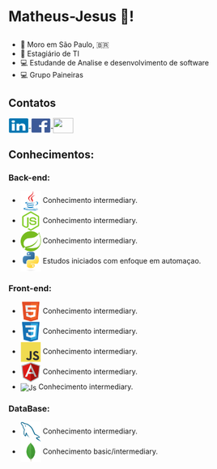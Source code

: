 # Matheus-Jesus 👋!

## 

- :checkered_flag: Moro em São Paulo, :brazil:
- :newspaper: Estagiário de TI
- :computer: Estudande de Analise e desenvolvimento de software
- :computer: Grupo Paineiras

## Contatos

<a href="https://www.linkedin.com/in/matheus-jesus-oliveira/" target="_blank">
<img align="center" alt="" height="30" width="40" target="_blank" src="https://raw.githubusercontent.com/devicons/devicon/master/icons/linkedin/linkedin-original.svg">
</a>


<a href="https://web.facebook.com/profile.php?id=100064637623831/" target="_blank">
<img align="center" alt="" height="30" width="40" target="_blank" src="https://raw.githubusercontent.com/devicons/devicon/master/icons/facebook/facebook-original.svg">
</a>

<a href="https://www.instagram.com/theusjfo/" target="_blank">
<img align="center" alt="" height="30" width="40" target="_blank" src="https://www.flaticon.com/svg/vstatic/svg/174/174855.svg?token=exp=1620961410~hmac=fa6252f420e294b67ce0d152d0b38303">
</a>

## Conhecimentos:

### Back-end:


- <img align="center" alt="Java" heigth="30" width="40" src="https://raw.githubusercontent.com/devicons/devicon/master/icons/java/java-original.svg"> Conhecimento intermediary.
- <img align="center" alt="Python" heigth="30" width="40" src="https://raw.githubusercontent.com/devicons/devicon/master/icons/nodejs/nodejs-original.svg"> Conhecimento intermediary.
- <img align="center" alt="Python" heigth="30" width="40" src="https://raw.githubusercontent.com/devicons/devicon/master/icons/spring/spring-original.svg"> Conhecimento intermediary.
- <img align="center" alt="Python" heigth="30" width="40" src="https://raw.githubusercontent.com/devicons/devicon/master/icons/python/python-original.svg"> Estudos iniciados com enfoque em automaçao.

### Front-end:

- <img align="center" alt="HTML" heigth="30" width="40" src="https://raw.githubusercontent.com/devicons/devicon/master/icons/html5/html5-original.svg"> Conhecimento intermediary.
- <img align="center" alt="CSS" heigth="30" width="40" src="https://raw.githubusercontent.com/devicons/devicon/master/icons/css3/css3-original.svg"> Conhecimento intermediary.
- <img align="center" alt="Js" heigth="28" width="40" src="https://raw.githubusercontent.com/devicons/devicon/master/icons/javascript/javascript-original.svg"> Conhecimento intermediary.
- <img align="center" alt="Js" heigth="28" width="40" src="https://raw.githubusercontent.com/devicons/devicon/master/icons/angularjs/angularjs-original.svg"> Conhecimento intermediary.
- <img align="center" alt="Js" heigth="28" width="40" src="https://api.nuget.org/v3-flatcontainer/angular-ui-material-template/1.0.2/icon"> Conhecimento intermediary.


### DataBase:

- <img align="center" alt="mysql" heigth="30" width="40" src="https://raw.githubusercontent.com/devicons/devicon/master/icons/mysql/mysql-original.svg"> Conhecimento intermediary.
- <img align="center" alt="mysql" heigth="30" width="40" src="https://raw.githubusercontent.com/devicons/devicon/master/icons/mongodb/mongodb-original.svg"> Conhecimento basic/intermediary.

